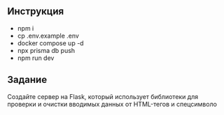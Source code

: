 ##  Инструкция
- npm i
- cp .env.example .env
- docker compose up -d
- npx prisma db push
- npm run dev

##  Задание
Создайте сервер на Flask, который использует библиотеки для проверки и очистки вводимых данных от HTML-тегов и спецсимволо
